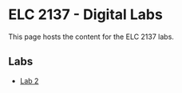 # ELC 2137 - Digital Labs

This page hosts the content for the ELC 2137 labs.

## Labs

* [Lab 2](Lab2/)

